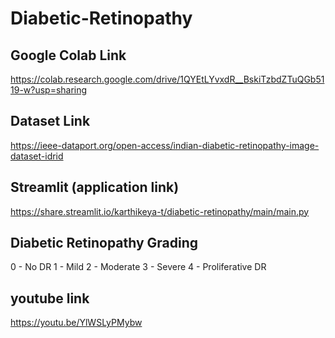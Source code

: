 # Diabetic-Retinopathy

## Google Colab Link
https://colab.research.google.com/drive/1QYEtLYvxdR__BskiTzbdZTuQGb5119-w?usp=sharing

## Dataset Link
https://ieee-dataport.org/open-access/indian-diabetic-retinopathy-image-dataset-idrid

## Streamlit (application link)
https://share.streamlit.io/karthikeya-t/diabetic-retinopathy/main/main.py

## Diabetic Retinopathy Grading 
 0 - No DR
 1 - Mild
 2 - Moderate
 3 - Severe
 4 - Proliferative DR
 
 ## youtube link
 https://youtu.be/YlWSLyPMybw
 
